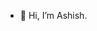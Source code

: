 - 👋 Hi, I’m Ashish.

<!---
AashishK-Gupta/AashishK-Gupta is a ✨ special ✨ repository because its `README.md` (this file) appears on your GitHub profile.
You can click the Preview link to take a look at your changes.
--->
